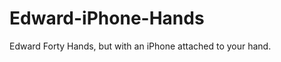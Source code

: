 Edward-iPhone-Hands
===================

Edward Forty Hands, but with an iPhone attached to your hand.
